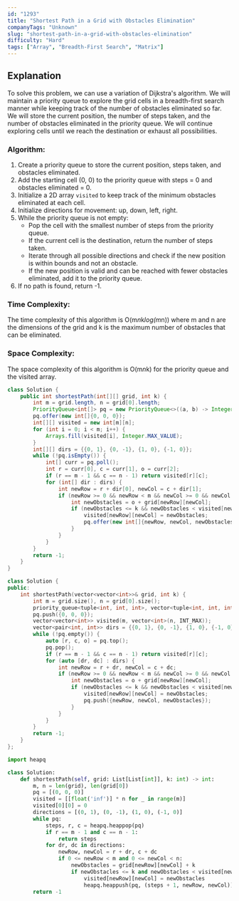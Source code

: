 ```yaml
---
id: "1293"
title: "Shortest Path in a Grid with Obstacles Elimination"
companyTags: "Unknown"
slug: "shortest-path-in-a-grid-with-obstacles-elimination"
difficulty: "Hard"
tags: ["Array", "Breadth-First Search", "Matrix"]
---
```


## Explanation
To solve this problem, we can use a variation of Dijkstra's algorithm. We will maintain a priority queue to explore the grid cells in a breadth-first search manner while keeping track of the number of obstacles eliminated so far. We will store the current position, the number of steps taken, and the number of obstacles eliminated in the priority queue. We will continue exploring cells until we reach the destination or exhaust all possibilities.

### Algorithm:
1. Create a priority queue to store the current position, steps taken, and obstacles eliminated.
2. Add the starting cell (0, 0) to the priority queue with steps = 0 and obstacles eliminated = 0.
3. Initialize a 2D array `visited` to keep track of the minimum obstacles eliminated at each cell.
4. Initialize directions for movement: up, down, left, right.
5. While the priority queue is not empty:
   - Pop the cell with the smallest number of steps from the priority queue.
   - If the current cell is the destination, return the number of steps taken.
   - Iterate through all possible directions and check if the new position is within bounds and not an obstacle.
   - If the new position is valid and can be reached with fewer obstacles eliminated, add it to the priority queue.
6. If no path is found, return -1.

### Time Complexity:
The time complexity of this algorithm is O(m*n*k*log(m*n)) where m and n are the dimensions of the grid and k is the maximum number of obstacles that can be eliminated.

### Space Complexity:
The space complexity of this algorithm is O(m*n*k) for the priority queue and the visited array.
```java
class Solution {
    public int shortestPath(int[][] grid, int k) {
        int m = grid.length, n = grid[0].length;
        PriorityQueue<int[]> pq = new PriorityQueue<>((a, b) -> Integer.compare(a[2], b[2]));
        pq.offer(new int[]{0, 0, 0});
        int[][] visited = new int[m][n];
        for (int i = 0; i < m; i++) {
            Arrays.fill(visited[i], Integer.MAX_VALUE);
        }
        int[][] dirs = {{0, 1}, {0, -1}, {1, 0}, {-1, 0}};
        while (!pq.isEmpty()) {
            int[] curr = pq.poll();
            int r = curr[0], c = curr[1], o = curr[2];
            if (r == m - 1 && c == n - 1) return visited[r][c];
            for (int[] dir : dirs) {
                int newRow = r + dir[0], newCol = c + dir[1];
                if (newRow >= 0 && newRow < m && newCol >= 0 && newCol < n) {
                    int newObstacles = o + grid[newRow][newCol];
                    if (newObstacles <= k && newObstacles < visited[newRow][newCol]) {
                        visited[newRow][newCol] = newObstacles;
                        pq.offer(new int[]{newRow, newCol, newObstacles});
                    }
                }
            }
        }
        return -1;
    }
}
```

```cpp
class Solution {
public:
    int shortestPath(vector<vector<int>>& grid, int k) {
        int m = grid.size(), n = grid[0].size();
        priority_queue<tuple<int, int, int>, vector<tuple<int, int, int>>, greater<tuple<int, int, int>>> pq;
        pq.push({0, 0, 0});
        vector<vector<int>> visited(m, vector<int>(n, INT_MAX));
        vector<pair<int, int>> dirs = {{0, 1}, {0, -1}, {1, 0}, {-1, 0}};
        while (!pq.empty()) {
            auto [r, c, o] = pq.top();
            pq.pop();
            if (r == m - 1 && c == n - 1) return visited[r][c];
            for (auto [dr, dc] : dirs) {
                int newRow = r + dr, newCol = c + dc;
                if (newRow >= 0 && newRow < m && newCol >= 0 && newCol < n) {
                    int newObstacles = o + grid[newRow][newCol];
                    if (newObstacles <= k && newObstacles < visited[newRow][newCol]) {
                        visited[newRow][newCol] = newObstacles;
                        pq.push({newRow, newCol, newObstacles});
                    }
                }
            }
        }
        return -1;
    }
};
```

```python
import heapq

class Solution:
    def shortestPath(self, grid: List[List[int]], k: int) -> int:
        m, n = len(grid), len(grid[0])
        pq = [(0, 0, 0)]
        visited = [[float('inf')] * n for _ in range(m)]
        visited[0][0] = 0
        directions = [(0, 1), (0, -1), (1, 0), (-1, 0)]
        while pq:
            steps, r, c = heapq.heappop(pq)
            if r == m - 1 and c == n - 1:
                return steps
            for dr, dc in directions:
                newRow, newCol = r + dr, c + dc
                if 0 <= newRow < m and 0 <= newCol < n:
                    newObstacles = grid[newRow][newCol] + k
                    if newObstacles <= k and newObstacles < visited[newRow][newCol]:
                        visited[newRow][newCol] = newObstacles
                        heapq.heappush(pq, (steps + 1, newRow, newCol))
        return -1
```